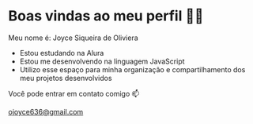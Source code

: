 # Boas vindas ao meu perfil 💙💙

Meu nome é: Joyce Siqueira de Oliviera 

- Estou estudando na Alura
- Estou me desenvolvendo na linguagem JavaScript
- Utilizo esse espaço para minha organização e compartilhamento dos meu projetos desenvolvidos
  
Você pode entrar em contato comigo 📫

ojoyce636@gmail.com
